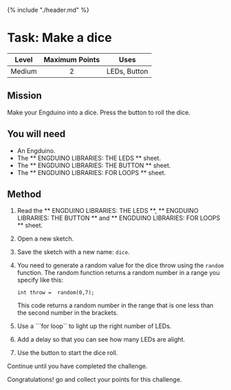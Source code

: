 {% include "./header.md" %}

# Task: Make a dice 
| Level| Maximum Points | Uses |
| ------ |:------:|------|
| Medium | 2 | LEDs, Button |

## Mission

Make your Engduino into a dice. Press the button to roll the dice.

## You will need
* An Engduino.
* The ** ENGDUINO LIBRARIES: THE LEDS ** sheet.
* The ** ENGDUINO LIBRARIES: THE BUTTON ** sheet.
* The ** ENGDUINO LIBRARIES: FOR LOOPS ** sheet.

## Method
1. Read the ** ENGDUINO LIBRARIES: THE LEDS **, ** ENGDUINO LIBRARIES: THE BUTTON ** and ** ENGDUINO LIBRARIES: FOR LOOPS ** sheet.
3. Open a new sketch.
4. Save the sketch with a new name: ```dice```.
5. You need to generate a random value for the dice throw using the ```random``` function. The random function returns a random number in a range you specify like this:
	```
	int throw =  random(0,7);

	```
	This code returns a random number in the range that is one less than the second number in the brackets.

6. Use a ```for loop`` to light up the right number of LEDs.
7. Add a delay so that you can see how many LEDs are alight.
8. Use the button to start the dice roll. 



Continue until you have completed the challenge.



Congratulations! go and collect your points for this challenge.

<!---
{% include "./rae.md" %}
-->
